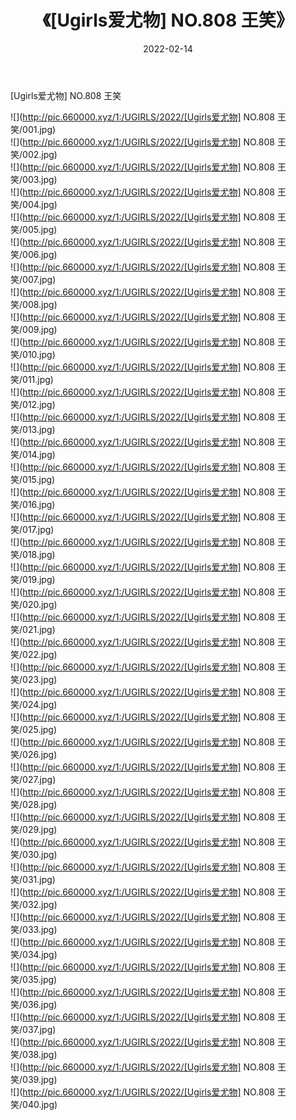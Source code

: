 ﻿---
layout: post
title:  《[Ugirls爱尤物] NO.808 王笑》
date:   2022-02-14
img: http://pic.660000.xyz/1:/UGIRLS/2022/[Ugirls爱尤物] NO.808 王笑/000.jpg
categories: [美女, 清纯, 唯美]
---

[Ugirls爱尤物] NO.808 王笑

 ![](http://pic.660000.xyz/1:/UGIRLS/2022/[Ugirls爱尤物] NO.808 王笑/001.jpg) <br>![](http://pic.660000.xyz/1:/UGIRLS/2022/[Ugirls爱尤物] NO.808 王笑/002.jpg) <br>![](http://pic.660000.xyz/1:/UGIRLS/2022/[Ugirls爱尤物] NO.808 王笑/003.jpg) <br>![](http://pic.660000.xyz/1:/UGIRLS/2022/[Ugirls爱尤物] NO.808 王笑/004.jpg) <br>![](http://pic.660000.xyz/1:/UGIRLS/2022/[Ugirls爱尤物] NO.808 王笑/005.jpg) <br>![](http://pic.660000.xyz/1:/UGIRLS/2022/[Ugirls爱尤物] NO.808 王笑/006.jpg) <br>![](http://pic.660000.xyz/1:/UGIRLS/2022/[Ugirls爱尤物] NO.808 王笑/007.jpg) <br>![](http://pic.660000.xyz/1:/UGIRLS/2022/[Ugirls爱尤物] NO.808 王笑/008.jpg) <br>![](http://pic.660000.xyz/1:/UGIRLS/2022/[Ugirls爱尤物] NO.808 王笑/009.jpg) <br>![](http://pic.660000.xyz/1:/UGIRLS/2022/[Ugirls爱尤物] NO.808 王笑/010.jpg) <br>![](http://pic.660000.xyz/1:/UGIRLS/2022/[Ugirls爱尤物] NO.808 王笑/011.jpg) <br>![](http://pic.660000.xyz/1:/UGIRLS/2022/[Ugirls爱尤物] NO.808 王笑/012.jpg) <br>![](http://pic.660000.xyz/1:/UGIRLS/2022/[Ugirls爱尤物] NO.808 王笑/013.jpg) <br>![](http://pic.660000.xyz/1:/UGIRLS/2022/[Ugirls爱尤物] NO.808 王笑/014.jpg) <br>![](http://pic.660000.xyz/1:/UGIRLS/2022/[Ugirls爱尤物] NO.808 王笑/015.jpg) <br>![](http://pic.660000.xyz/1:/UGIRLS/2022/[Ugirls爱尤物] NO.808 王笑/016.jpg) <br>![](http://pic.660000.xyz/1:/UGIRLS/2022/[Ugirls爱尤物] NO.808 王笑/017.jpg) <br>![](http://pic.660000.xyz/1:/UGIRLS/2022/[Ugirls爱尤物] NO.808 王笑/018.jpg) <br>![](http://pic.660000.xyz/1:/UGIRLS/2022/[Ugirls爱尤物] NO.808 王笑/019.jpg) <br>![](http://pic.660000.xyz/1:/UGIRLS/2022/[Ugirls爱尤物] NO.808 王笑/020.jpg) <br>![](http://pic.660000.xyz/1:/UGIRLS/2022/[Ugirls爱尤物] NO.808 王笑/021.jpg) <br>![](http://pic.660000.xyz/1:/UGIRLS/2022/[Ugirls爱尤物] NO.808 王笑/022.jpg) <br>![](http://pic.660000.xyz/1:/UGIRLS/2022/[Ugirls爱尤物] NO.808 王笑/023.jpg) <br>![](http://pic.660000.xyz/1:/UGIRLS/2022/[Ugirls爱尤物] NO.808 王笑/024.jpg) <br>![](http://pic.660000.xyz/1:/UGIRLS/2022/[Ugirls爱尤物] NO.808 王笑/025.jpg) <br>![](http://pic.660000.xyz/1:/UGIRLS/2022/[Ugirls爱尤物] NO.808 王笑/026.jpg) <br>![](http://pic.660000.xyz/1:/UGIRLS/2022/[Ugirls爱尤物] NO.808 王笑/027.jpg) <br>![](http://pic.660000.xyz/1:/UGIRLS/2022/[Ugirls爱尤物] NO.808 王笑/028.jpg) <br>![](http://pic.660000.xyz/1:/UGIRLS/2022/[Ugirls爱尤物] NO.808 王笑/029.jpg) <br>![](http://pic.660000.xyz/1:/UGIRLS/2022/[Ugirls爱尤物] NO.808 王笑/030.jpg) <br>![](http://pic.660000.xyz/1:/UGIRLS/2022/[Ugirls爱尤物] NO.808 王笑/031.jpg) <br>![](http://pic.660000.xyz/1:/UGIRLS/2022/[Ugirls爱尤物] NO.808 王笑/032.jpg) <br>![](http://pic.660000.xyz/1:/UGIRLS/2022/[Ugirls爱尤物] NO.808 王笑/033.jpg) <br>![](http://pic.660000.xyz/1:/UGIRLS/2022/[Ugirls爱尤物] NO.808 王笑/034.jpg) <br>![](http://pic.660000.xyz/1:/UGIRLS/2022/[Ugirls爱尤物] NO.808 王笑/035.jpg) <br>![](http://pic.660000.xyz/1:/UGIRLS/2022/[Ugirls爱尤物] NO.808 王笑/036.jpg) <br>![](http://pic.660000.xyz/1:/UGIRLS/2022/[Ugirls爱尤物] NO.808 王笑/037.jpg) <br>![](http://pic.660000.xyz/1:/UGIRLS/2022/[Ugirls爱尤物] NO.808 王笑/038.jpg) <br>![](http://pic.660000.xyz/1:/UGIRLS/2022/[Ugirls爱尤物] NO.808 王笑/039.jpg) <br>![](http://pic.660000.xyz/1:/UGIRLS/2022/[Ugirls爱尤物] NO.808 王笑/040.jpg) <br>